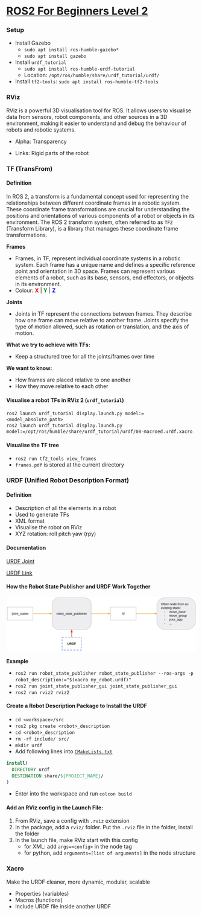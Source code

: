 # [ROS2 For Beginners Level 2](https://www.udemy.com/course/ros2-tf-urdf-rviz-gazebo/)



### Setup

* Install Gazebo
  * `sudo apt install ros-humble-gazebo*`
  * `sudo apt install gazebo`
* Install `urdf_tutorial`
  * `sudo apt install ros-humble-urdf-tutorial`
  * Location: `/opt/ros/humble/share/urdf_tutorial/urdf/`
* Install `tf2-tools`: `sudo apt install ros-humble-tf2-tools`



### RViz

RViz is a powerful 3D visualisation tool for ROS. It allows users to visualise data from sensors, robot components, and other sources in a 3D environment, making it easier to understand and debug the behaviour of robots and robotic systems.

* Alpha: Transparency

* Links: Rigid parts of the robot



### TF (TransFrom)

#### Definition

In ROS 2, a transform is a fundamental concept used for representing the relationships between different coordinate frames in a robotic system. These coordinate frame transformations are crucial for understanding the positions and orientations of various components of a robot or objects in its environment. The ROS 2 transform system, often referred to as `TF2` (Transform Library), is a library that manages these coordinate frame transformations.

**Frames**

* Frames, in TF, represent individual coordinate systems in a robotic system. Each frame has a unique name and defines a specific reference point and orientation in 3D space. Frames can represent various elements of a robot, such as its base, sensors, end effectors, or objects in its environment.
* Colour: <span style="color:red;">**X**</span> | <span style="color:green;">**Y**</span> | <span style="color:blue;">**Z**</span> 

**Joints**

* Joints in TF represent the connections between frames. They describe how one frame can move relative to another frame. Joints specify the type of motion allowed, such as rotation or translation, and the axis of motion.

**What we try to achieve with TFs:**

* Keep a structured tree for all the joints/frames over time

**We want to know:**

* How frames are placed relative to one another
* How they move relative to each other

#### Visualise a robot TFs in RViz 2 (`urdf_tutorial`)

```
ros2 launch urdf_tutorial display.launch.py model:=<model_absolute_path>
ros2 launch urdf_tutorial display.launch.py model:=/opt/ros/humble/share/urdf_tutorial/urdf/08-macroed.urdf.xacro
```

#### Visualise the TF tree

* `ros2 run tf2_tools view_frames`
* `frames.pdf` is stored at the current directory



### URDF (Unified Robot Description Format)

#### Definition

* Description of all the elements in a robot
* Used to generate TFs
* XML format
* Visualise the robot on RViz
* XYZ rotation: roll pitch yaw (rpy)

#### Documentation

[URDF Joint](https://wiki.ros.org/urdf/XML/joint)

[URDF Link](https://wiki.ros.org/urdf/XML/link)

#### How the Robot State Publisher and URDF Work Together

![1](img/1.png)

**Example**

* `ros2 run robot_state_publisher robot_state_publisher --ros-args -p robot_description:="$(xacro my_robot.urdf)"`
* `ros2 run joint_state_publisher_gui joint_state_publisher_gui`
* `ros2 run rviz2 rviz2`

#### Create a Robot Description Package to Install the URDF

* `cd <workspace>/src`
* `ros2 pkg create <robot>_description`
* `cd <robot>_description`
* `rm -rf include/ src/`
* `mkdir urdf`
* Add following lines into [`CMakeLists.txt`](../src/my_robot_description/CMakeLists.txt)

```cmake
install(
  DIRECTORY urdf
  DESTINATION share/${PROJECT_NAME}/
)
```

* Enter into the workspace and run `colcon build`

#### Add an RViz config in the Launch File:

1. From RViz, save a config with `.rviz` extension
2. In the package, add a `rviz/` folder. Put the `.rviz` file in the folder, install the folder
3. In the launch file, make RViz start with this config
   - for XML: add `args=<config>` in the node tag
   - for python, add `arguments=[list of arguments]` in the node structure



### Xacro

Make the URDF cleaner, more dynamic, modular, scalable

* Properties (variables)
* Macros (functions)
* Include URDF file inside another URDF

